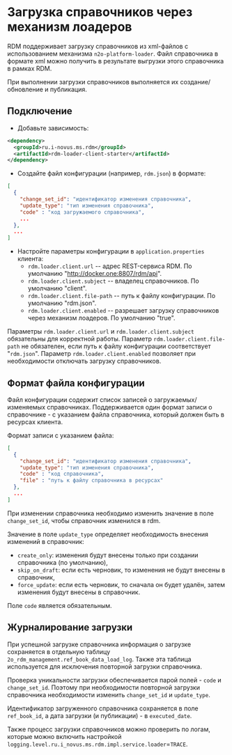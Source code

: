 # Загрузка справочников через механизм лоадеров
  
RDM поддерживает загрузку справочников из xml-файлов с использованием механизма `n2o-platform-loader`.
Файл справочника в формате xml можно получить в результате выгрузки этого справочника в рамках RDM.

При выполнении загрузки справочников выполняется их создание/обновление и публикация.

## Подключение
* Добавьте зависимость:
```xml
<dependency>
  <groupId>ru.i-novus.ms.rdm</groupId>
  <artifactId>rdm-loader-client-starter</artifactId>
</dependency>
```

* Создайте файл конфигурации (например, `rdm.json`) в формате:
```json
[
  {
    "change_set_id": "идентификатор изменения справочника",
    "update_type": "тип изменения справочника",
    "code" : "код загружаемого справочника",
    ...
  },
  ...
]  
```

* Настройте параметры конфигурации в `application.properties` клиента:
  - `rdm.loader.client.url` -- адрес REST-сервиса RDM. По умолчанию "http://docker.one:8807/rdm/api".
  - `rdm.loader.client.subject` -- владелец справочников. По умолчанию "client".
  - `rdm.loader.client.file-path` -- путь к файлу конфигурации. По умолчанию "rdm.json".
  - `rdm.loader.client.enabled` -- разрешает загрузку справочников через механизм лоадеров. По умолчанию "true".

Параметры `rdm.loader.client.url` и `rdm.loader.client.subject` обязательны для корректной работы.
Параметр `rdm.loader.client.file-path` не обязателен, если путь к файлу конфигурации соответствует "`rdm.json`".
Параметр `rdm.loader.client.enabled` позволяет при необходимости отключать загрузку справочников.

## Формат файла конфигурации

Файл конфигурации содержит список записей о загружаемых/изменяемых справочниках.
Поддерживается один формат записи о справочнике - с указанием файла справочника, который должен быть в ресурсах клиента.

Формат записи с указанием файла:  
```json
[
  {
    "change_set_id": "идентификатор изменения справочника",
    "update_type": "тип изменения справочника",
    "code" : "код справочника",
    "file" : "путь к файлу справочника в ресурсах"
  },
  ...
]  
```

При изменении справочника необходимо изменить значение в поле `change_set_id`, чтобы справочник изменился в rdm.

Значение в поле `update_type` определяет необходимость внесения изменений в справочник:
- `create_only`: изменения будут внесены только при создании справочника (по умолчанию),
- `skip_on_draft`: если есть черновик, то изменения не будут внесены в справочник,
- `force_update`: если есть черновик, то сначала он будет удалён, затем изменения будут внесены в справочник.

Поле `code` является обязательным.

## Журналирование загрузки

При успешной загрузке справочника информация о загрузке сохраняется в отдельную таблицу `2o_rdm_management.ref_book_data_load_log`.
Также эта таблица используется для исключения повторной загрузки справочника.

Проверка уникальности загрузки обеспечивается парой полей - `code` и `change_set_id`.
Поэтому при необходимости повторной загрузки справочника необходимости изменить `change_set_id` и `update_type`.

Идентификатор загруженного справочника сохраняется в поле `ref_book_id`, а дата загрузки (и публикации) - в `executed_date`.

Также процесс загрузки справочников можно проверить по логам, которые можно включить настройкой `logging.level.ru.i_novus.ms.rdm.impl.service.loader`=`TRACE`.
